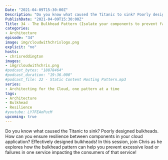 ```yaml
---
Date: "2021-04-09T15:30:00Z"
Description: "Do you know what caused the Titanic to sink? Poorly designed bulkheads. How can you ensure resilience between components in your cloud application? Effectively designed bulkheads! In this session, join Chris as he explores how the bulkhead pattern can help you prevent excessive load or failures in one service impacting the consumers of that service!"
PublishDate: "2021-04-09T15:30:00Z"
Title: 34 - The Bulkhead Pattern (Isolate your components to prevent failures)
categories:
- Architecture
episode: "34"
image: img/cloudwithchrislogo.png
explicit: "no"
hosts:
- chrisreddington
images:
- img/cloudwithchris.png
#podcast_bytes: "18878464"
#podcast_duration: "19:36.000"
#podcast_file: 22 - Static Content Hosting Pattern.mp3
series:
- Architecting for the Cloud, one pattern at a time
tags:
- Architecture
- Bulkhead
- Resilience
#youtube: LY7FEAoPucM
upcoming: true
---
```

Do you know what caused the Titanic to sink? Poorly designed bulkheads. How can you ensure resilience between components in your cloud application? Effectively designed bulkheads! In this session, join Chris as he explores how the bulkhead pattern can help you prevent excessive load or failures in one service impacting the consumers of that service!